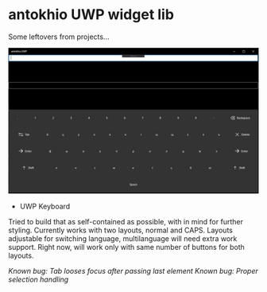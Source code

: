 # antokhio UWP widget lib

Some leftovers from projects...

![Keyboard](https://github.com/antokhio/antokhio.UWP/blob/master/Image.JPG)

* UWP Keyboard

Tried to build that as self-contained as possible, with in mind for further styling.
Currently works with two layouts, normal and CAPS. 
Layouts adjustable for switching language, multilanguage will need extra work support.
Right now, will work only with same number of buttons for both layouts.

*Known bug: Tab looses focus after passing last element
Known bug: Proper selection handling*
